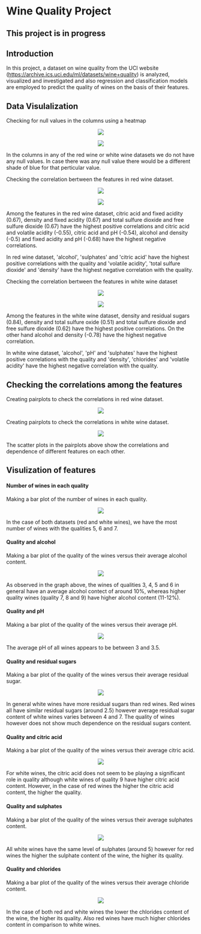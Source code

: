 # Wine Quality Project
 
## This project is in progress
 
 
## Introduction

In this project, a dataset on wine quality from the UCI website (https://archive.ics.uci.edu/ml/datasets/wine+quality) is analyzed, visualized and investigated and also regression and classification models are employed to predict the quality of wines on the basis of their features.

## Data Visulalization

Checking for null values in the columns using a heatmap

<p align="center">
<img src="https://github.com/kavehamini/Wine-Quality-Project/blob/master/figure_1.png">
</p>

<p align="center">
<img src="https://github.com/kavehamini/Wine-Quality-Project/blob/master/figure_2.png">
</p>
In the columns in any of the red wine or white wine datasets we do not have any null values. In case there was any null value there would be a different shade of blue for that perticular value.

Checking the correlation bertween the features in red wine dataset.
<p align="center">
<img src="https://github.com/kavehamini/Wine-Quality-Project/blob/master/figure_3.png">
</p>

<p align="center">
<img src="https://github.com/kavehamini/Wine-Quality-Project/blob/master/figure_4.png">
</p>

Among the features in the red wine dataset, citric acid and fixed acidity (0.67), density and fixed acidity (0.67) and total sulfure dioxide and free sulfure dioxide (0.67) have the highest positive correlations and citric acid and volatile acidity (-0.55), citric acid and pH (-0.54), alcohol and density (-0.5) and fixed acidity and pH (-0.68) have the highest negative correlations.

In red wine dataset, 'alcohol', 'sulphates' and 'citric acid' have the highest positive correlations with the quality and 'volatile acidity', 'total sulfure dioxide' and 'density' have the highest negative correlation with the quality.

Checking the correlation bertween the features in white wine dataset
<p align="center">
<img src="https://github.com/kavehamini/Wine-Quality-Project/blob/master/figure_5.png">
</p>

<p align="center">
<img src="https://github.com/kavehamini/Wine-Quality-Project/blob/master/figure_6.png">
</p>

Among the features in the white wine dataset, density and residual sugars (0.84), density and total sulfure oxide (0.51) and total sulfure dioxide and free sulfure dioxide (0.62) have the highest positive correlations. On the other hand alcohol and density (-0.78) have the highest negative correlation.

In white wine dataset, 'alcohol', 'pH' and 'sulphates' have the highest positive correlations with the quality and 'density', 'chlorides' and 'volatile acidity' have the highest negative correlation with the quality.


## Checking the correlations among the features

Creating pairplots to check the correlations in red wine dataset.
<p align="center">
<img src="https://github.com/kavehamini/Wine-Quality-Project/blob/master/figure_11.png">
</p>

Creating pairplots to check the correlations in white wine dataset.
<p align="center">
<img src="https://github.com/kavehamini/Wine-Quality-Project/blob/master/figure_12.png">
</p>
The scatter plots in the pairplots above show the correlations and dependence of different features on each other.

## Visulization of features

#### Number of wines in each quality
Making a bar plot of the number of wines in each quality.
<p align="center">
<img src="https://github.com/kavehamini/Wine-Quality-Project/blob/master/figure_13.png">
</p>
In the case of both datasets (red and white wines), we have the most number of wines with the qualities 5, 6 and 7.

#### Quality and alcohol
Making a bar plot of the quality of the wines versus their average alcohol content.
<p align="center">
<img src="https://github.com/kavehamini/Wine-Quality-Project/blob/master/figure_14.png">
</p>
As observed in the graph above, the wines of qualities 3, 4, 5 and 6 in general have an average alcohol contect of around 10%, whereas higher quality wines (quality 7, 8 and 9) have higher alcohol content (11-12%).

#### Quality and pH
Making a bar plot of the quality of the wines versus their average pH.
<p align="center">
<img src="https://github.com/kavehamini/Wine-Quality-Project/blob/master/figure_15.png">
</p>
The average pH of all wines appears to be between 3 and 3.5.

#### Quality and residual sugars
Making a bar plot of the quality of the wines versus their average residual sugar.
<p align="center">
<img src="https://github.com/kavehamini/Wine-Quality-Project/blob/master/figure_16.png">
</p>
In general white wines have more residual sugars than red wines. Red wines all have similar residual sugars (around 2.5) however average residual sugar content of white wines varies between 4 and 7. The quality of wines however does not show much dependence on the residual sugars content.

#### Quality and citric acid
Making a bar plot of the quality of the wines versus their average citric acid.
<p align="center">
<img src="https://github.com/kavehamini/Wine-Quality-Project/blob/master/figure_17.png">
</p>
For white wines, the citric acid does not seem to be playing a significant role in quality although white wines of quality 9 have higher citric acid content. However, in the case of red wines the higher the citric acid content, the higher the quality.

#### Quality and sulphates
Making a bar plot of the quality of the wines versus their average sulphates content.
<p align="center">
<img src="https://github.com/kavehamini/Wine-Quality-Project/blob/master/figure_18.png">
</p>
All white wines have the same level of sulphates (around 5) however for red wines the higher the sulphate content of the wine, the higher its quality.

#### Quality and chlorides
Making a bar plot of the quality of the wines versus their average chloride content.
<p align="center">
<img src="https://github.com/kavehamini/Wine-Quality-Project/blob/master/figure_19.png">
</p>
In the case of both red and white wines the lower the chlorides content of the wine, the higher its quality. Also red wines have much higher chlorides content in comparison to white wines.
